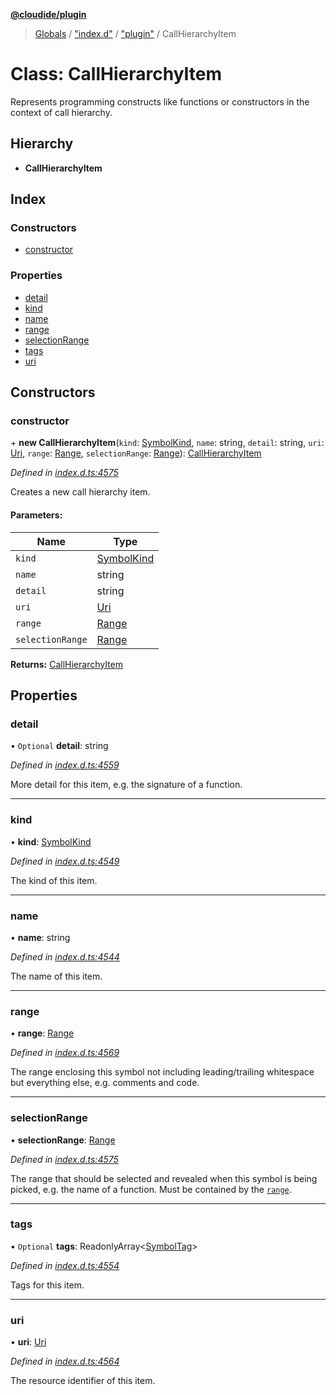 **[@cloudide/plugin](../README.md)**

> [Globals](../README.md) / ["index.d"](../modules/_index_d_.md) / ["plugin"](../modules/_index_d_._plugin_.md) / CallHierarchyItem

# Class: CallHierarchyItem

Represents programming constructs like functions or constructors in the context
of call hierarchy.

## Hierarchy

* **CallHierarchyItem**

## Index

### Constructors

* [constructor](_index_d_._plugin_.callhierarchyitem.md#constructor)

### Properties

* [detail](_index_d_._plugin_.callhierarchyitem.md#detail)
* [kind](_index_d_._plugin_.callhierarchyitem.md#kind)
* [name](_index_d_._plugin_.callhierarchyitem.md#name)
* [range](_index_d_._plugin_.callhierarchyitem.md#range)
* [selectionRange](_index_d_._plugin_.callhierarchyitem.md#selectionrange)
* [tags](_index_d_._plugin_.callhierarchyitem.md#tags)
* [uri](_index_d_._plugin_.callhierarchyitem.md#uri)

## Constructors

### constructor

\+ **new CallHierarchyItem**(`kind`: [SymbolKind](../enums/_index_d_._plugin_.symbolkind.md), `name`: string, `detail`: string, `uri`: [Uri](_index_d_._plugin_.uri.md), `range`: [Range](_index_d_._plugin_.range.md), `selectionRange`: [Range](_index_d_._plugin_.range.md)): [CallHierarchyItem](_index_d_._plugin_.callhierarchyitem.md)

*Defined in [index.d.ts:4575](https://github.com/shuyaqian/cloudide-plugin-api/blob/9d985be/index.d.ts#L4575)*

Creates a new call hierarchy item.

#### Parameters:

Name | Type |
------ | ------ |
`kind` | [SymbolKind](../enums/_index_d_._plugin_.symbolkind.md) |
`name` | string |
`detail` | string |
`uri` | [Uri](_index_d_._plugin_.uri.md) |
`range` | [Range](_index_d_._plugin_.range.md) |
`selectionRange` | [Range](_index_d_._plugin_.range.md) |

**Returns:** [CallHierarchyItem](_index_d_._plugin_.callhierarchyitem.md)

## Properties

### detail

• `Optional` **detail**: string

*Defined in [index.d.ts:4559](https://github.com/shuyaqian/cloudide-plugin-api/blob/9d985be/index.d.ts#L4559)*

More detail for this item, e.g. the signature of a function.

___

### kind

•  **kind**: [SymbolKind](../enums/_index_d_._plugin_.symbolkind.md)

*Defined in [index.d.ts:4549](https://github.com/shuyaqian/cloudide-plugin-api/blob/9d985be/index.d.ts#L4549)*

The kind of this item.

___

### name

•  **name**: string

*Defined in [index.d.ts:4544](https://github.com/shuyaqian/cloudide-plugin-api/blob/9d985be/index.d.ts#L4544)*

The name of this item.

___

### range

•  **range**: [Range](_index_d_._plugin_.range.md)

*Defined in [index.d.ts:4569](https://github.com/shuyaqian/cloudide-plugin-api/blob/9d985be/index.d.ts#L4569)*

The range enclosing this symbol not including leading/trailing whitespace but everything else, e.g. comments and code.

___

### selectionRange

•  **selectionRange**: [Range](_index_d_._plugin_.range.md)

*Defined in [index.d.ts:4575](https://github.com/shuyaqian/cloudide-plugin-api/blob/9d985be/index.d.ts#L4575)*

The range that should be selected and revealed when this symbol is being picked, e.g. the name of a function.
Must be contained by the [`range`](#CallHierarchyItem.range).

___

### tags

• `Optional` **tags**: ReadonlyArray\<[SymbolTag](../enums/_index_d_._plugin_.symboltag.md)>

*Defined in [index.d.ts:4554](https://github.com/shuyaqian/cloudide-plugin-api/blob/9d985be/index.d.ts#L4554)*

Tags for this item.

___

### uri

•  **uri**: [Uri](_index_d_._plugin_.uri.md)

*Defined in [index.d.ts:4564](https://github.com/shuyaqian/cloudide-plugin-api/blob/9d985be/index.d.ts#L4564)*

The resource identifier of this item.
